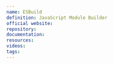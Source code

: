 ```yaml
---
name: ESBuild
definition: JavaScript Module Builder
official website:
repository:
documentation:
resources:
videos: 
tags:
---
```

